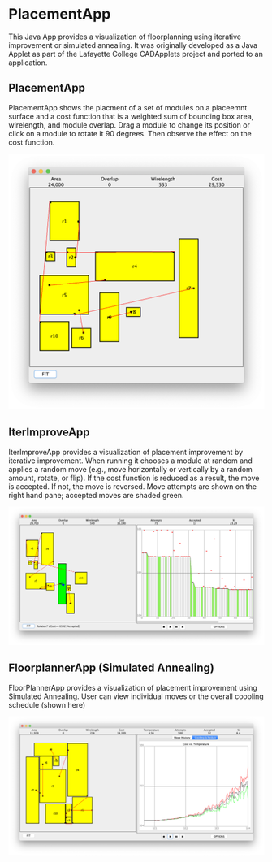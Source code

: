 # PlacementApp
This Java App provides a visualization of floorplanning using iterative improvement or simulated annealing.
It was originally developed as a Java Applet as part of the Lafayette College CADApplets project and ported to an application.

## PlacementApp
PlacementApp shows the placment of a set of modules on a placeemnt surface and a cost function that is a weighted sum of bounding box area, wirelength, and module overlap.  Drag a module to change its position or
click on a module to rotate it 90 degrees.  Then observe the effect on the cost function.

![Iterative Improvement Screenshot](https://github.com/jnestor/PlacementApp/blob/master/PlacementApp.png)

## IterImproveApp
IterImproveApp provides a visualization of placement improvement by iterative improvement.
When running it chooses a module at random and applies a random move (e.g., move horizontally or vertically by a random amount, rotate, or flip).  If the cost function is reduced as a result, the move is accepted.
If not, the move is reversed.  Move attempts are shown on the right hand pane; accepted moves are shaded green.

![Iterative Improvement Screenshot](https://github.com/jnestor/PlacementApp/blob/master/IterImproveApp.png)

## FloorplannerApp (Simulated Annealing)
FloorPlannerApp provides a visualization of placement improvement using Simulated
Annealing.  User can view individual moves or the overall coooling schedule (shown here)

![Simulated Annealing Screenshot](https://github.com/jnestor/PlacementApp/blob/master/FloorPlannerApp.png)
